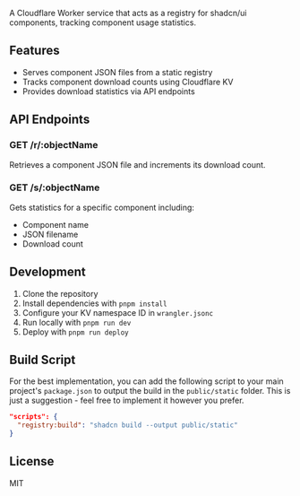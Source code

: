 A Cloudflare Worker service that acts as a registry for shadcn/ui components, tracking component usage statistics.

## Features

- Serves component JSON files from a static registry
- Tracks component download counts using Cloudflare KV
- Provides download statistics via API endpoints

## API Endpoints

### GET /r/:objectName
Retrieves a component JSON file and increments its download count.

### GET /s/:objectName 
Gets statistics for a specific component including:
- Component name
- JSON filename
- Download count

## Development

1. Clone the repository
2. Install dependencies with `pnpm install`
3. Configure your KV namespace ID in `wrangler.jsonc`
4. Run locally with `pnpm run dev`
5. Deploy with `pnpm run deploy`

## Build Script

For the best implementation, you can add the following script to your main project's `package.json` to output the build in the `public/static` folder. This is just a suggestion - feel free to implement it however you prefer.

```json
"scripts": {
  "registry:build": "shadcn build --output public/static"
}
```

## License

MIT